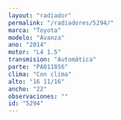 ```yaml
---
layout: "radiador"
permalink: "/radiadores/5294/"
marca: "Toyota"
modelo: "Avanza"
ano: "2014"
motor: "L4 1.5"
transmision: "Automática"
parte: "PA011856"
clima: "Con clima"
alto: "16 11/16"
ancho: "22"
observaciones: ""
id: "5294"
---
```


